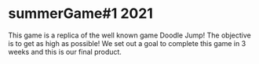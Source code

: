 # summerGame#1 2021
This game is a replica of the well known game Doodle Jump!
The objective is to get as high as possible!
We set out a goal to complete this game in 3 weeks and this is our final product.
